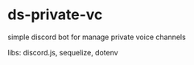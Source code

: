 # ds-private-vc
simple discord bot for manage private voice channels

libs: discord.js, sequelize, dotenv
